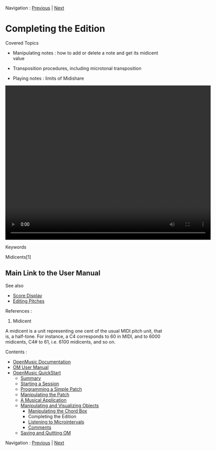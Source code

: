 Navigation : [Previous](5aComplete "page précédente\(Manipulating
the Chord Box\)") | [Next](5cComplete "Next\(Listening
to Microintervals\)")


# Completing the Edition

Covered Topics

  * Manipulating notes : how to add or delete a note and get its midicent value

  * Transposition procedures, including microtonal transposition

  * Playing notes : limits of Midishare
  
<video width="640" height="480" controls>
  <source src="../videos/5bChord.mp4" type="video/mp4">
</video>  

Keywords

Midicents[1]

## Main Link to the User Manual

See also

  * [Score Display](Editor-Display)
  * [Editing Pitches](Editor-Pitch)

References :

  1. Midicent

A midicent is a unit representing one cent of the usual MIDI pitch unit, that
is, a half-tone. For instance, a C4 corresponds to 60 in MIDI, and to 6000
midicents, C4# to 61, i.e. 6100 midicents, and so on.

Contents :

  * [OpenMusic Documentation](OM-Documentation)
  * [OM User Manual](OM-User-Manual)
  * [OpenMusic QuickStart](QuickStart-Chapters)
    * [Summary](Intro_1)
    * [Starting a Session](1_StartSession)
    * [Programming a Simple Patch](2_progpatch)
    * [Manipulating the Patch](3ManipPatch)
    * [A Musical Application](4_MusicalAp)
    * [Manipulating and Visualizing Objects](5_CompletEdition)
      * [Manipulating the Chord Box](5aComplete)
      * Completing the Edition
      * [Listening to Microintervals](5cComplete)
      * [Comments](5dComplete)
    * [Saving and Quitting OM](6_Quit)

Navigation : [Previous](5aComplete "page précédente\(Manipulating
the Chord Box\)") | [Next](5cComplete "Next\(Listening
to Microintervals\)")


